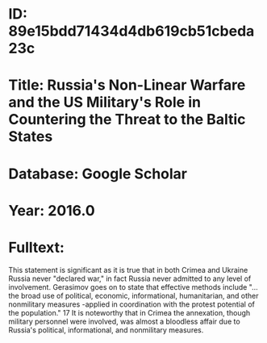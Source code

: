 # ID: 89e15bdd71434d4db619cb51cbeda23c
# Title: Russia's Non-Linear Warfare and the US Military's Role in Countering the Threat to the Baltic States
# Database: Google Scholar
# Year: 2016.0
# Fulltext:
This statement is significant as it is true that in both Crimea and Ukraine Russia never "declared war," in fact Russia never admitted to any level of involvement.
Gerasimov goes on to state that effective methods include "…the broad use of political, economic, informational, humanitarian, and other nonmilitary measures -applied in coordination with the protest potential of the population."
17 It is noteworthy that in Crimea the annexation, though military personnel were involved, was almost a bloodless affair due to Russia's political, informational, and nonmilitary measures.